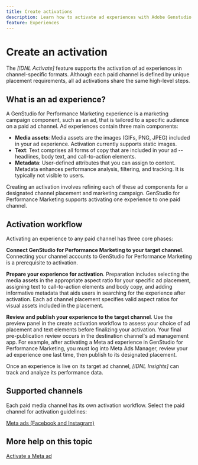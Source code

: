 ```yaml
---
title: Create activations
description: Learn how to activate ad experiences with Adobe Genstudio for Performance Marketing.
feature: Experiences
---
```

# Create an activation

The _[!DNL Activate]_ feature supports the activation of ad experiences in channel-specific formats. Although each paid channel is defined by unique placement requirements, all ad activations share the same high-level steps.

## What is an ad experience?

A GenStudio for Performance Marketing experience is a marketing campaign component, such as an ad, that is tailored to a specific audience on a paid ad channel. Ad experiences contain three main components:

* **Media assets**: Media assets are the images (GIFs, PNG, JPEG) included in your ad experience. Activation currently supports static images.
* **Text**: Text comprises all forms of copy that are included in your ad -- headlines, body text, and call-to-action elements.
* **Metadata**: User-defined attributes that you can assign to content. Metadata enhances performance analysis, filtering, and tracking. It is typically not visible to users. 

Creating an activation involves refining each of these ad components for a designated channel placement and marketing campaign. GenStudio for Performance Marketing supports activating one experience to one paid channel.

## Activation workflow

Activating an experience to any paid channel has three core phases:

**Connect GenStudio for Performance Marketing to your target channel**. Connecting your channel accounts to GenStudio for Performance Marketing is a prerequisite to activation.
 
**Prepare your experience for activation**. Preparation includes selecting the media assets in the appropriate aspect ratio for your specific ad placement, assigning text to call-to-action elements and body copy, and adding informative metadata that aids users in searching for the experience after activation. Each ad channel placement specifies valid aspect ratios for visual assets included in the placement. 

**Review and publish your experience to the target channel**.  Use the preview panel in the create activation workflow to assess your choice of ad placement and text elements before finalizing your activation. Your final pre-publication review occurs in the destination channel's ad management app. For example, after activating a Meta ad experience in GenStudio for Performance Marketing, you must log into Meta Ads Manager, review your ad experience one last time, then publish to its designated placement.

Once an experience is live on its target ad channel, _[!DNL Insights]_ can track and analyze its performance data.

## Supported channels

Each paid media channel has its own activation workflow. Select the paid channel for activation guidelines:

[Meta ads (Facebook and Instagram)](activate-meta-ad.md)

## More help on this topic

[Activate a Meta ad](activate-meta-ad.md)

